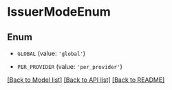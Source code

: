 # IssuerModeEnum


## Enum

* `GLOBAL` (value: `'global'`)

* `PER_PROVIDER` (value: `'per_provider'`)

[[Back to Model list]](../README.md#documentation-for-models) [[Back to API list]](../README.md#documentation-for-api-endpoints) [[Back to README]](../README.md)


